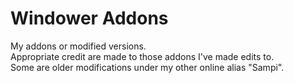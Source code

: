 # Windower Addons
My addons or modified versions. <br/>Appropriate credit are made to those addons I've made edits to.
<br/>
Some are older modifications under my other online alias "Sampi".
